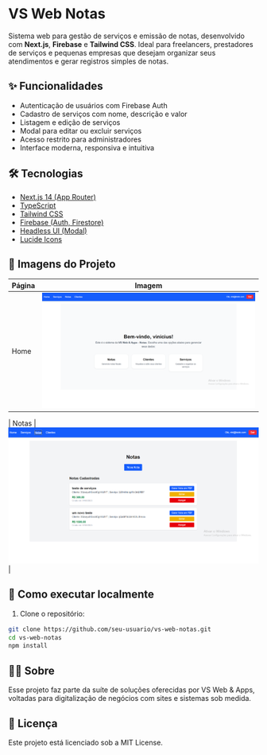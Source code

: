 # VS Web Notas

Sistema web para gestão de serviços e emissão de notas, desenvolvido com **Next.js**, **Firebase** e **Tailwind CSS**. Ideal para freelancers, prestadores de serviços e pequenas empresas que desejam organizar seus atendimentos e gerar registros simples de notas.

## ✨ Funcionalidades

- Autenticação de usuários com Firebase Auth
- Cadastro de serviços com nome, descrição e valor
- Listagem e edição de serviços
- Modal para editar ou excluir serviços
- Acesso restrito para administradores
- Interface moderna, responsiva e intuitiva

## 🛠️ Tecnologias

- [Next.js 14 (App Router)](https://nextjs.org/)
- [TypeScript](https://www.typescriptlang.org/)
- [Tailwind CSS](https://tailwindcss.com/)
- [Firebase (Auth, Firestore)](https://firebase.google.com/)
- [Headless UI (Modal)](https://headlessui.com/)
- [Lucide Icons](https://lucide.dev/)

## 📸 Imagens do Projeto

| Página | Imagem |
|--------|--------|
| Home | ![Home](./public/images/prints-app/dashboard.png) |

| Notas | ![Notas](./public/images/prints-app/notas.png) |

## 🚀 Como executar localmente

1. Clone o repositório:

```bash
git clone https://github.com/seu-usuario/vs-web-notas.git
cd vs-web-notas
npm install

```

## 🧑‍💼 Sobre
Esse projeto faz parte da suíte de soluções oferecidas por VS Web & Apps, voltadas para digitalização de negócios com sites e sistemas sob medida.

## 📄 Licença

Este projeto está licenciado sob a MIT License.